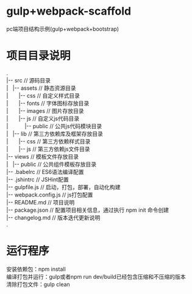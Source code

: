 # gulp+webpack-scaffold
pc端项目结构示例(gulp+webpack+bootstrap)

# 项目目录说明
.<br />
|-- src                               // 源码目录<br />
|   |-- assets                        // 静态资源目录<br />
|       |-- css                       // 自定义样式目录<br />
|       |-- fonts                     // 字体图标存放目录<br />
|       |-- images                    // 图片存放目录<br />
|       |-- js                        // 自定义js代码目录<br />
|           |-- public                // 公共js代码模块目录<br />
|   |-- lib                           // 第三方依赖库及框架存放目录<br />
|       |-- css                       // 第三方依赖样式目录<br />
|       |-- js                        // 第三方依赖js文件目录<br />
|-- views                             // 模板文件存放目录<br />
|   |-- public                        // 公共组件模板存放目录<br />
|-- .babelrc                          // ES6语法编译配置<br />
|-- .jshintrc                         // JSHint配置<br />
|-- gulpfile.js                       // 启动，打包，部署，自动化构建<br />
|-- webpack.config.js                 // js打包配置<br />
|-- README.md                         // 项目说明<br />
|-- package.json                      // 配置项目相关信息，通过执行 npm init 命令创建<br />
|-- changelog.md                      // 版本迭代更新说明<br />
.<br />

# 运行程序
安装依赖包：npm install<br />
编译打包并运行：gulp或者npm run dev/build已经包含压缩和不压缩的版本<br />
清除打包文件：gulp clean<br />

